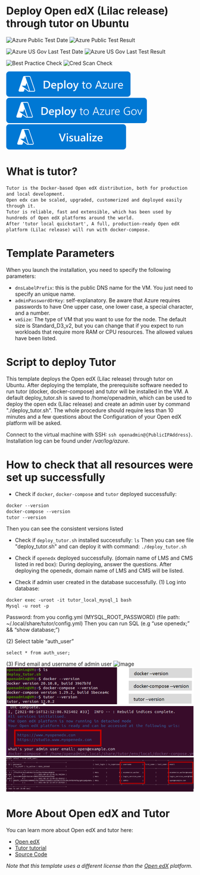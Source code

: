 # Deploy Open edX (Lilac release) through tutor on Ubuntu

![Azure Public Test Date](https://azurequickstartsservice.blob.core.windows.net/badges/application-workloads/opendx/openedx-devstack-ubuntu/PublicLastTestDate.svg)
![Azure Public Test Result](https://azurequickstartsservice.blob.core.windows.net/badges/application-workloads/opendx/openedx-devstack-ubuntu/PublicDeployment.svg)

![Azure US Gov Last Test Date](https://azurequickstartsservice.blob.core.windows.net/badges/application-workloads/opendx/openedx-devstack-ubuntu/FairfaxLastTestDate.svg)
![Azure US Gov Last Test Result](https://azurequickstartsservice.blob.core.windows.net/badges/application-workloads/opendx/openedx-devstack-ubuntu/FairfaxDeployment.svg)

![Best Practice Check](https://azurequickstartsservice.blob.core.windows.net/badges/application-workloads/opendx/openedx-devstack-ubuntu/BestPracticeResult.svg)
![Cred Scan Check](https://azurequickstartsservice.blob.core.windows.net/badges/application-workloads/opendx/openedx-devstack-ubuntu/CredScanResult.svg)

[![Deploy To Azure](https://raw.githubusercontent.com/Azure/azure-quickstart-templates/master/1-CONTRIBUTION-GUIDE/images/deploytoazure.svg?sanitize=true)](https://portal.azure.com/#create/Microsoft.Template/uri/https%3A%2F%2Fraw.githubusercontent.com%2FAzure%2Fazure-quickstart-templates%2Fmaster%2Fapplication-workloads%2Fopendx%2Fopenedx-devstack-ubuntu%2Fazuredeploy.json)  
[![Deploy To Azure US Gov](https://raw.githubusercontent.com/Azure/azure-quickstart-templates/master/1-CONTRIBUTION-GUIDE/images/deploytoazuregov.svg?sanitize=true)](https://portal.azure.us/#create/Microsoft.Template/uri/https%3A%2F%2Fraw.githubusercontent.com%2FAzure%2Fazure-quickstart-templates%2Fmaster%2Fapplication-workloads%2Fopendx%2Fopenedx-devstack-ubuntu%2Fazuredeploy.json)
[![Visualize](https://raw.githubusercontent.com/Azure/azure-quickstart-templates/master/1-CONTRIBUTION-GUIDE/images/visualizebutton.svg?sanitize=true)](http://armviz.io/#/?load=https%3A%2F%2Fraw.githubusercontent.com%2FAzure%2Fazure-quickstart-templates%2Fmaster%2Fapplication-workloads%2Fopendx%2Fopenedx-devstack-ubuntu%2Fazuredeploy.json)

# What is tutor?

```
Tutor is the Docker-based Open edX distribution, both for production and local development. 
Open edx can be scaled, upgraded, customerized and deployed easily through it. 
Tutor is reliable, fast and extensible, which has been used by hundreds of Open edX platforms around the world.
After 'tutor local quickstart', A full, production-ready Open edX platform (Lilac release) will run with docker-compose.
```
# Template Parameters

When you launch the installation, you need to specify the following parameters:

* `dnsLabelPrefix`: this is the public DNS name for the VM. You just need to specify an unique name.
* `adminPasswordOrKey`: self-explanatory. Be aware that Azure requires passwords to have One upper case, one lower case, a special character, and a number.
* `vmSize`: The type of VM that you want to use for the node. The default size is Standard_D3_v2, but you can change that if you expect to run workloads that require more RAM or CPU resources. The allowed values have been listed.

# Script to deploy Tutor

This template deploys the Open edX (Lilac release) through tutor on Ubuntu. After deploying the template, the prerequisite software needed to run tutor (docker, docker-compose) and tutor will be installed in the VM.
A default deploy_tutor.sh is saved to /home/openadmin, which can be used to deploy the open edx (Lilac release) and create an admin user by command "./deploy_tutor.sh". The whole procedure should require less than 10 minutes and a few questions about the Configuration of your Open edX platform will be asked. 

Connect to the virtual machine with SSH: `ssh openadmin@{PublicIPAddress}`. Installation log can be found under */var/log/azure*.

# How to check that all resources were set up successfully
* Check if `docker`, `docker-compose` and `tutor` deployed successfully:
```
docker --version 
docker-compose --version 
tutor --version
```
Then you can see the consistent versions listed 

* Check if `deploy_tutor.sh` installed successfully:
`ls`
Then you can see file "deploy_tutor.sh" and can deploy it with command:
`./deploy_tutor.sh`


* Check if `openedx` deployed successfully. (domain name of LMS and CMS listed in red box):
During deploying, answer the questions. After deploying the openedx, domain name of LMS and CMS will be listed.  

* Check if admin user created in the database successfully.
(1) Log into database:
```
docker exec -uroot -it tutor_local_mysql_1 bash
Mysql -u root -p
```
Password: from you config.yml (MYSQL_ROOT_PASSWORD) 
(file path: ~/.local/share/tutor/config.yml)
Then you can run SQL (e.g “use openedx;” && “show database;”)

(2) Select table “auth_user”

```
select * from auth_user;
```
(3) Find email and username of admin user
![image](https://github.com/CeciFan/azure-quickstart-templates/blob/master/application-workloads/opendx/openedx-tutor-lilac-ubuntu/images/version_check.png)
![version_check](images/version_check.png)
![openedx_check](images/openedx_check.png)
![adminuser_check](images/adminuser_check.png)

 
# More About Open edX and Tutor

You can learn more about Open edX and tutor here:
- [Open edX](https://open.edx.org)
- [Tutor tutorial](https://docs.tutor.overhang.io/)
- [Source Code](https://github.com/edx/edx-platform)

*Note that this template uses a different license than the [Open edX](https://github.com/edx/edx-platform/blob/master/LICENSE) platform.*



